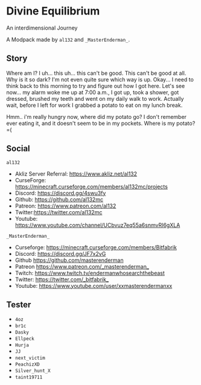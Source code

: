 # Divine Equilibrium #

An interdimensional Journey

A Modpack made by `al132` and `_MasterEnderman_`.

## Story ##

Where am I? I uh... this uh... this can't be good. This can't be good at all. Why is it so dark? I'm not even quite sure which way is up. Okay... I need to think back to this morning to try and figure out how I got here. Let's see now... my alarm woke me up at 7:00 a.m., I got up, took a shower, got dressed, brushed my teeth and went on my daily walk to work. Actually wait, before I left for work I grabbed a potato to eat on my lunch break.

Hmm.. i'm really hungry now, where did my potato go? I don't remember ever eating it, and it doesn't seem to be in my pockets. Where is my potato? =(

## Social ##

`al132`

- Akliz Server Referral: <https://www.akliz.net/al132>
- CurseForge: <https://minecraft.curseforge.com/members/al132mc/projects>
- Discord: <https://discord.gg/4swu3fy>
- Github: <https://github.com/al132mc>
- Patreon: <https://www.patreon.com/al132>
- Twitter:<https://twitter.com/al132mc>
- Youtube: <https://www.youtube.com/channel/UCbvuz7eq55a6snmvRI6gXLA>

`_MasterEnderman_`

- Curseforge: <https://minecraft.curseforge.com/members/Bitfabrik>
- Discord: <https://discord.gg/JF7x2vG>
- Github <https://github.com/masterenderman>
- Patreon <https://www.patreon.com/_masterenderman_>
- Twitch: <https://www.twitch.tv/endermanwhosearchthebeast>
- Twitter: <https://twitter.com/_bitfabrik_>
- Youtube: <https://www.youtube.com/user/xxmasterendermanxx>

## Tester ##

- `4oz`
- `br1c`
- `Dasky`
- `Ellpeck`
- `Hurja`
- `JJ`
- `next_victim`
- `PeachizXD`
- `Silver_hunt_X`
- `taint19711`
